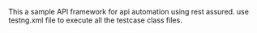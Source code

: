 This a sample API framework for api automation using rest assured.
 use testng.xml file to execute all the testcase class files.
